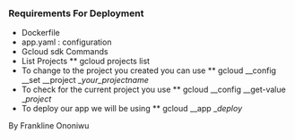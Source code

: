### Requirements For Deployment #####
* Dockerfile
* app.yaml : configuration
* Gcloud sdk
Commands
* List Projects
** gcloud projects list
* To change to the project you created you can use
** gcloud __config __set __project __your_projectname_
* To check for the current project you use
** gcloud __config __get-value __project_
* To deploy our app we will be using
** gcloud __app __deploy_

By
Frankline Ononiwu
